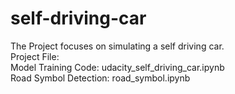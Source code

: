 # self-driving-car
The Project focuses on simulating a self driving car.<br>
Project File: <br>
Model Training Code: udacity_self_driving_car.ipynb<br>
Road Symbol Detection: road_symbol.ipynb<br>
